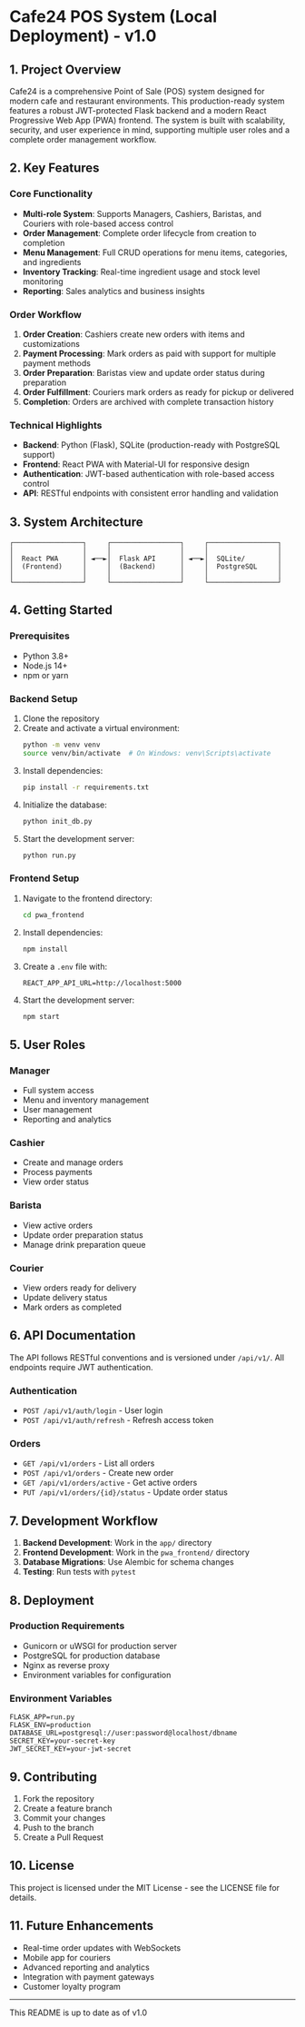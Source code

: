 # Cafe24 POS System (Local Deployment) - v1.0

## 1. Project Overview

Cafe24 is a comprehensive Point of Sale (POS) system designed for modern cafe and restaurant environments. This production-ready system features a robust JWT-protected Flask backend and a modern React Progressive Web App (PWA) frontend. The system is built with scalability, security, and user experience in mind, supporting multiple user roles and a complete order management workflow.

## 2. Key Features

### Core Functionality
- **Multi-role System**: Supports Managers, Cashiers, Baristas, and Couriers with role-based access control
- **Order Management**: Complete order lifecycle from creation to completion
- **Menu Management**: Full CRUD operations for menu items, categories, and ingredients
- **Inventory Tracking**: Real-time ingredient usage and stock level monitoring
- **Reporting**: Sales analytics and business insights

### Order Workflow
1. **Order Creation**: Cashiers create new orders with items and customizations
2. **Payment Processing**: Mark orders as paid with support for multiple payment methods
3. **Order Preparation**: Baristas view and update order status during preparation
4. **Order Fulfillment**: Couriers mark orders as ready for pickup or delivered
5. **Completion**: Orders are archived with complete transaction history

### Technical Highlights
- **Backend**: Python (Flask), SQLite (production-ready with PostgreSQL support)
- **Frontend**: React PWA with Material-UI for responsive design
- **Authentication**: JWT-based authentication with role-based access control
- **API**: RESTful endpoints with consistent error handling and validation

## 3. System Architecture

```
┌─────────────────┐     ┌─────────────────┐     ┌─────────────────┐
│                 │     │                 │     │                 │
│  React PWA      │ ◄──►│  Flask API      │ ◄──►│  SQLite/        │
│  (Frontend)     │     │  (Backend)      │     │  PostgreSQL     │
│                 │     │                 │     │                 │
└─────────────────┘     └─────────────────┘     └─────────────────┘
```

## 4. Getting Started

### Prerequisites
- Python 3.8+
- Node.js 14+
- npm or yarn

### Backend Setup

1. Clone the repository
2. Create and activate a virtual environment:
   ```bash
   python -m venv venv
   source venv/bin/activate  # On Windows: venv\Scripts\activate
   ```
3. Install dependencies:
   ```bash
   pip install -r requirements.txt
   ```
4. Initialize the database:
   ```bash
   python init_db.py
   ```
5. Start the development server:
   ```bash
   python run.py
   ```

### Frontend Setup

1. Navigate to the frontend directory:
   ```bash
   cd pwa_frontend
   ```
2. Install dependencies:
   ```bash
   npm install
   ```
3. Create a `.env` file with:
   ```
   REACT_APP_API_URL=http://localhost:5000
   ```
4. Start the development server:
   ```bash
   npm start
   ```

## 5. User Roles

### Manager
- Full system access
- Menu and inventory management
- User management
- Reporting and analytics

### Cashier
- Create and manage orders
- Process payments
- View order status

### Barista
- View active orders
- Update order preparation status
- Manage drink preparation queue

### Courier
- View orders ready for delivery
- Update delivery status
- Mark orders as completed

## 6. API Documentation

The API follows RESTful conventions and is versioned under `/api/v1/`. All endpoints require JWT authentication.

### Authentication
- `POST /api/v1/auth/login` - User login
- `POST /api/v1/auth/refresh` - Refresh access token

### Orders
- `GET /api/v1/orders` - List all orders
- `POST /api/v1/orders` - Create new order
- `GET /api/v1/orders/active` - Get active orders
- `PUT /api/v1/orders/{id}/status` - Update order status

## 7. Development Workflow

1. **Backend Development**: Work in the `app/` directory
2. **Frontend Development**: Work in the `pwa_frontend/` directory
3. **Database Migrations**: Use Alembic for schema changes
4. **Testing**: Run tests with `pytest`

## 8. Deployment

### Production Requirements
- Gunicorn or uWSGI for production server
- PostgreSQL for production database
- Nginx as reverse proxy
- Environment variables for configuration

### Environment Variables
```
FLASK_APP=run.py
FLASK_ENV=production
DATABASE_URL=postgresql://user:password@localhost/dbname
SECRET_KEY=your-secret-key
JWT_SECRET_KEY=your-jwt-secret
```

## 9. Contributing

1. Fork the repository
2. Create a feature branch
3. Commit your changes
4. Push to the branch
5. Create a Pull Request

## 10. License

This project is licensed under the MIT License - see the LICENSE file for details.

## 11. Future Enhancements

- Real-time order updates with WebSockets
- Mobile app for couriers
- Advanced reporting and analytics
- Integration with payment gateways
- Customer loyalty program

---
This README is up to date as of v1.0
